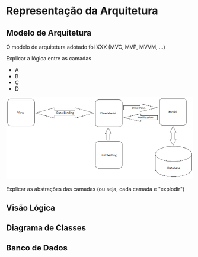 # Representação da Arquitetura

## Modelo de Arquitetura

O modelo de arquitetura adotado foi XXX \(MVC, MVP, MVVM, ...\)

Explicar a lógica entre as camadas

* A
* B
* C
* D

![Arquitetura da Solu&#xE7;&#xE3;o](.gitbook/assets/image.png)

Explicar as abstrações das camadas \(ou seja, cada camada e "explodir"\)

## Visão Lógica

## Diagrama de Classes

## Banco de Dados

